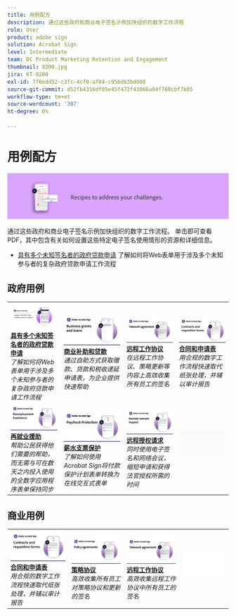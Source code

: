 ```yaml
---
title: 用例配方
description: 通过这些政府和商业电子签名示例加快组织的数字工作流程
role: User
product: adobe sign
solution: Acrobat Sign
level: Intermediate
team: DC Product Marketing Retention and Engagement
thumbnail: 8200.jpg
jira: KT-8200
exl-id: 7f6edd52-c3fc-4cf0-af84-c956db3bd008
source-git-commit: d52fb4316df05e45f472f43066a84f760cbf7b05
workflow-type: tm+mt
source-wordcount: '307'
ht-degree: 0%

---
```


# 用例配方

![用例横幅](../assets/Hero-Recipe.png)

通过这些政府和商业电子签名示例加快组织的数字工作流程。 单击即可查看PDF，其中包含有关如何设置这些特定电子签名使用情形的资源和详细信息。

* [具有多个未知签名者的政府贷款申请](webform-multiple-signers.md)
了解如何将Web表单用于涉及多个未知参与者的复杂政府贷款申请工作流程

## 政府用例

<table style="table-layout:fixed">
<tr>
  <td>
    <a href="webform-multiple-signers.md">
      <img alt="具有多个未知签名者的政府贷款申请" src="../assets/Web-form-unknown.png" />
    </a>
    <div>
    <a href="webform-multiple-signers.md"><strong>具有多个未知签名者的政府贷款申请</strong></a>
    </div>
    <em>了解如何将Web表单用于涉及多个未知参与者的复杂政府贷款申请工作流程</em>
    <br>
  </td> 
  <td>
    <a href="usecasegovgrants.md">
      <img alt="商业补助和贷款" src="../assets/UC_Business.png" />
    </a>
    <div>
    <a href="usecasegovgrants.md"><strong>商业补助和贷款</strong></a>
    </div>
    <em>通过自助方式获取赠款、贷款和税收递延申请表，为企业提供快速帮助</em>
    <br>
  </td> 
  <td>
    <a href="usecasegovtelework.md">
      <img alt="远程工作协议" src="../assets/UC_MegasignR.png" />
    </a>
    <div>
    <a href="usecasegovtelework.md"><strong>远程工作协议</strong></a>
    </div>
    <em>在远程工作协议、策略更新等内容上高效收集所有员工的签名</em>
    <br>
  </td>
  <td>
    <a href="usecasegovcontracts.md">
      <img alt="合同和申请表" src="../assets/UC_WorkflowR.png" />
    </a>
    <div>
    <a href="usecasegovcontracts.md"><strong>合同和申请表</strong></a>
    </div>
    <em>用合规的数字工作流程快速取代纸张处理，并辅以审计报告</em>
    <br>
  </td>
</tr>
<tr>
 <td>
    <a href="usecasegovreemployment.md">
      <img alt="再就业援助" src="../assets/UC_WebformsR.png" />
    </a>
    <div>
    <a href="usecasegovreemployment.md"><strong>再就业援助</strong></a>
    </div>
    <em>帮助公民获得他们需要的帮助，而无需与可在数天之内投入使用的全数字应用程序表单保持同步</em>
    <br>
  </td>
  <td>
    <a href="usecasegovpaycheck.md">
      <img alt="薪水支票保护" src="../assets/UC_PaycheckProtectionR.png" />
    </a>
    <div>
    <a href="usecasegovpaycheck.md"><strong>薪水支票保护</strong></a>
    </div>
    <em>了解如何使用Acrobat Sign将付款保护计划表单转换为在线交互式表单</em>
    <br>
  </td>
  <td>
    <a href="usecasegovremote.md">
      <img alt="远程授权请求" src="../assets/UC_Remote_WarrantR.png" />
    </a>
    <div>
    <a href="usecasegovremote.md"><strong>远程授权请求</strong></a>
    </div>
    <em>同时使用电子签名和网络会议，缩短申请和获得法官授权所需的时间</em>
    <br>
  </td>
  <td>
    <img alt="间隔条" src="../assets/Grayspacer.png" />
    <div>
    <br>
  </td>
</tr>
</table>

## 商业用例

<table style="table-layout:fixed">
<tr>
  <td>
    <a href="usecasecomcontracts.md">
      <img alt="合同和申请表" src="../assets/UC_WorkflowR.png" />
    </a>
    <div>
    <a href="usecasecomcontracts.md"><strong>合同和申请表</strong></a>
    </div>
    <em>用合规的数字工作流程快速取代纸张处理，并辅以审计报告</em>
    <br>
  </td> 
  <td>
    <a href="usecasecompolicy.md">
      <img alt="策略协议" src="../assets/UC_Policy.png" />
    </a>
    <div>
    <a href="usecasecompolicy.md"><strong>策略协议</strong></a>
    </div>
    <em>高效收集所有员工对策略协议和更新的签名</em>
    <br>
  </td>
  <td>
    <a href="usecasecomtelework.md">
      <img alt="远程工作协议" src="../assets/UC_MegasignR.png" />
    </a>
    <div>
    <a href="usecasecomtelework.md"><strong>远程工作协议</strong></a>
    </div>
    <em>高效收集远程工作协议中所有员工的签名</em>
    <br>
  </td>
  <td>
    <img alt="间隔条" src="../assets/Whitespacer.png" />
    <div>
    <br>
  </td>
</tr>
</table>
